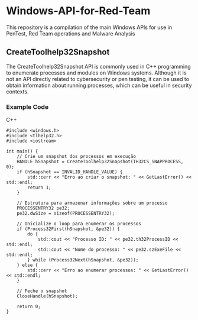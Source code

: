 # Windows-API-for-Red-Team

This repository is a compilation of the main Windows APIs for use in PenTest, Red Team operations and Malware Analysis

## CreateToolhelp32Snapshot 

The CreateToolhelp32Snapshot API is commonly used in C++ programming to enumerate processes and modules on Windows systems. Although it is not an API directly related to cybersecurity or pen testing, it can be used to obtain information about running processes, which can be useful in security contexts.

### Example Code

C++ 
```
#include <windows.h>
#include <tlhelp32.h>
#include <iostream>

int main() {
    // Crie um snapshot dos processos em execução
    HANDLE hSnapshot = CreateToolhelp32Snapshot(TH32CS_SNAPPROCESS, 0);
    if (hSnapshot == INVALID_HANDLE_VALUE) {
        std::cerr << "Erro ao criar o snapshot: " << GetLastError() << std::endl;
        return 1;
    }

    // Estrutura para armazenar informações sobre um processo
    PROCESSENTRY32 pe32;
    pe32.dwSize = sizeof(PROCESSENTRY32);

    // Inicialize o loop para enumerar os processos
    if (Process32First(hSnapshot, &pe32)) {
        do {
            std::cout << "Processo ID: " << pe32.th32ProcessID << std::endl;
            std::cout << "Nome do processo: " << pe32.szExeFile << std::endl;
        } while (Process32Next(hSnapshot, &pe32));
    } else {
        std::cerr << "Erro ao enumerar processos: " << GetLastError() << std::endl;
    }

    // Feche o snapshot
    CloseHandle(hSnapshot);

    return 0;
}
```
